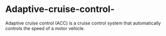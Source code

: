 # Adaptive-cruise-control-
Adaptive cruise control (ACC) is a cruise control system that automatically controls the speed of a motor vehicle. 
